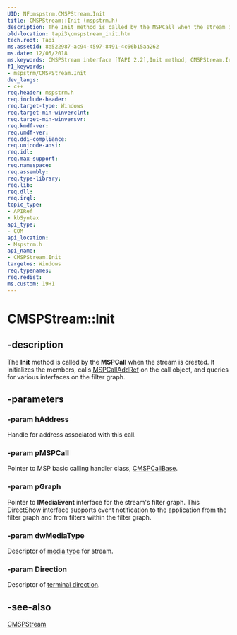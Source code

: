 ```yaml
---
UID: NF:mspstrm.CMSPStream.Init
title: CMSPStream::Init (mspstrm.h)
description: The Init method is called by the MSPCall when the stream is created. It initializes the members, calls MSPCallAddRef on the call object, and queries for various interfaces on the filter graph.
old-location: tapi3\cmspstream_init.htm
tech.root: Tapi
ms.assetid: 8e522987-ac94-4597-8491-4c66b15aa262
ms.date: 12/05/2018
ms.keywords: CMSPStream interface [TAPI 2.2],Init method, CMSPStream.Init, CMSPStream::Init, Init, Init method [TAPI 2.2], Init method [TAPI 2.2],CMSPStream interface, _tapi3_cmspstream_init, mspstrm/CMSPStream::Init, tapi3.cmspstream_init
f1_keywords:
- mspstrm/CMSPStream.Init
dev_langs:
- c++
req.header: mspstrm.h
req.include-header: 
req.target-type: Windows
req.target-min-winverclnt: 
req.target-min-winversvr: 
req.kmdf-ver: 
req.umdf-ver: 
req.ddi-compliance: 
req.unicode-ansi: 
req.idl: 
req.max-support: 
req.namespace: 
req.assembly: 
req.type-library: 
req.lib: 
req.dll: 
req.irql: 
topic_type:
- APIRef
- kbSyntax
api_type:
- COM
api_location:
- Mspstrm.h
api_name:
- CMSPStream.Init
targetos: Windows
req.typenames: 
req.redist: 
ms.custom: 19H1
---
```


# CMSPStream::Init


## -description


The 
<b>Init</b> method is called by the <b>MSPCall</b> when the stream is created. It initializes the members, calls 
<a href="https://docs.microsoft.com/windows/desktop/api/mspcall/nf-mspcall-cmspcallbase-mspcalladdref">MSPCallAddRef</a> on the call object, and queries for various interfaces on the filter graph.


## -parameters




### -param hAddress

Handle for address associated with this call.


### -param pMSPCall

Pointer to MSP basic calling handler class, 
<a href="https://docs.microsoft.com/windows/desktop/api/mspcall/nl-mspcall-cmspcallbase">CMSPCallBase</a>.


### -param pGraph

Pointer to <b>IMediaEvent</b> interface for the stream's filter graph. This DirectShow interface supports event notification to the application from the filter graph and from filters within the filter graph.


### -param dwMediaType

Descriptor of 
<a href="https://docs.microsoft.com/windows/desktop/Tapi/tapimediatype--constants">media type</a> for stream.


### -param Direction

Descriptor of 
<a href="https://docs.microsoft.com/windows/desktop/api/tapi3if/ne-tapi3if-terminal_direction">terminal direction</a>.


## -see-also




<a href="https://docs.microsoft.com/windows/desktop/api/mspstrm/nl-mspstrm-cmspstream">CMSPStream</a>
 

 

